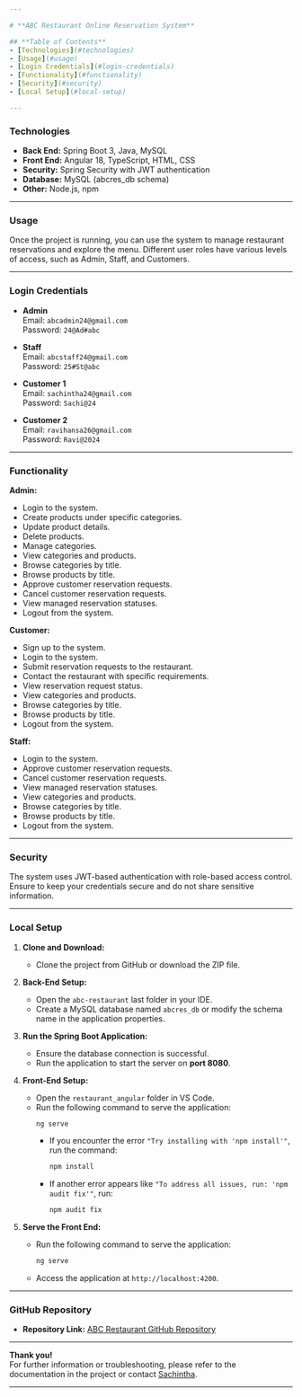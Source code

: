 ```yaml
---

# **ABC Restaurant Online Reservation System**

## **Table of Contents**
- [Technologies](#technologies)
- [Usage](#usage)
- [Login Credentials](#login-credentials)
- [Functionality](#functionality)
- [Security](#security)
- [Local Setup](#local-setup)

---
```


### **Technologies**
- **Back End:** Spring Boot 3, Java, MySQL
- **Front End:** Angular 18, TypeScript, HTML, CSS
- **Security:** Spring Security with JWT authentication
- **Database:** MySQL (abcres_db schema)
- **Other:** Node.js, npm

---

### **Usage**
Once the project is running, you can use the system to manage restaurant reservations and explore the menu. Different user roles have various levels of access, such as Admin, Staff, and Customers.

---

### **Login Credentials**
- **Admin**  
  Email: `abcadmin24@gmail.com`  
  Password: `24@Ad#abc`

- **Staff**  
  Email: `abcstaff24@gmail.com`  
  Password: `25#St@abc`

- **Customer 1**  
  Email: `sachintha24@gmail.com`  
  Password: `Sachi@24`

- **Customer 2**  
  Email: `ravihansa26@gmail.com`  
  Password: `Ravi@2024`

---

### **Functionality**

**Admin:**
- Login to the system.
- Create products under specific categories.
- Update product details.
- Delete products.
- Manage categories.
- View categories and products.
- Browse categories by title.
- Browse products by title.
- Approve customer reservation requests.
- Cancel customer reservation requests.
- View managed reservation statuses.
- Logout from the system.

**Customer:**
- Sign up to the system.
- Login to the system.
- Submit reservation requests to the restaurant.
- Contact the restaurant with specific requirements.
- View reservation request status.
- View categories and products.
- Browse categories by title.
- Browse products by title.
- Logout from the system.

**Staff:**
- Login to the system.
- Approve customer reservation requests.
- Cancel customer reservation requests.
- View managed reservation statuses.
- View categories and products.
- Browse categories by title.
- Browse products by title.
- Logout from the system.

---

### **Security**
The system uses JWT-based authentication with role-based access control. Ensure to keep your credentials secure and do not share sensitive information.

---

### **Local Setup**

1. **Clone and Download:**
   - Clone the project from GitHub or download the ZIP file.
   
2. **Back-End Setup:**
   - Open the `abc-restaurant` last folder in your IDE.
   - Create a MySQL database named `abcres_db` or modify the schema name in the application properties.

3. **Run the Spring Boot Application:**
   - Ensure the database connection is successful.
   - Run the application to start the server on **port 8080**.

4. **Front-End Setup:**
   - Open the `restaurant_angular` folder in VS Code.
   - Run the following command to serve the application:  
     ```bash
     ng serve
     ```
      - If you encounter the error `"Try installing with 'npm install'"`, run the command:  
        ```bash
        npm install
        ```
      - If another error appears like `"To address all issues, run: 'npm audit fix'"`, run:  
        ```bash
        npm audit fix
        ```

5. **Serve the Front End:**
   - Run the following command to serve the application:  
     ```bash
     ng serve
     ```
   - Access the application at `http://localhost:4200`.

---

### **GitHub Repository**
- **Repository Link:** [ABC Restaurant GitHub Repository](https://github.com/sachi254/ABC_Restaurant.git)

---

**Thank you!**  
For further information or troubleshooting, please refer to the documentation in the project or contact [Sachintha](mailto:76sachi2@gmail.com).

---
